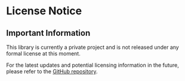 # License Notice

## Important Information

This library is currently a private project and is not released under any formal license at this moment.

For the latest updates and potential licensing information in the future, please refer to the [GitHub repository](https://github.com/SamuelePolimi/moppy).
